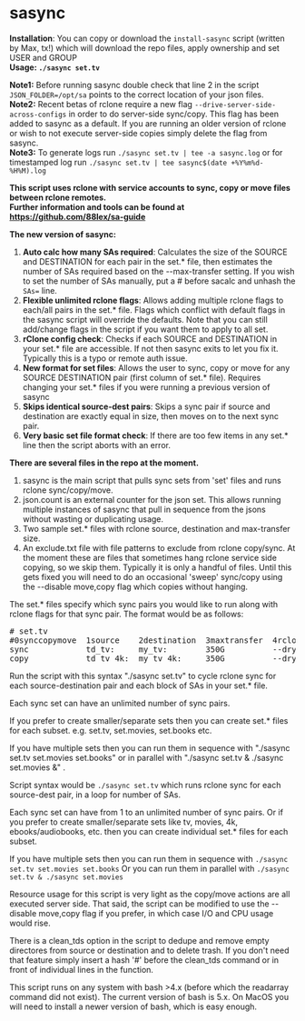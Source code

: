 # **sasync**

**Installation**: You can copy or download the `install-sasync` script (written by Max, tx!) which will download the repo files, apply ownership and set USER and GROUP    
**Usage:  `./sasync set.tv`**   

**Note1:** Before running sasync double check that line 2 in the script `JSON_FOLDER=/opt/sa` points to the correct location of your json files.    
**Note2:** Recent betas of rclone require a new flag `--drive-server-side-across-configs` in order to do server-side sync/copy. This flag has been
added to sasync as a default. If you are running an older version of rclone or wish to not execute server-side copies simply
delete the flag from sasync.  
**Note3:** To generate logs run `./sasync set.tv | tee -a sasync.log` or for timestamped log run `./sasync set.tv | tee sasync$(date +%Y%m%d-%H%M).log`

**This script uses rclone with service accounts to sync, copy or move files between rclone remotes.**  
**Further information and tools can be found  at https://github.com/88lex/sa-guide**

**The new version of sasync:**

1. **Auto calc how many SAs required**: Calculates the size of the SOURCE and DESTINATION for each pair in the set.* file, then estimates the number 
of SAs required based on the --max-transfer setting. If you wish to set the number of SAs manually, put a # before sacalc and unhash the `SAs=` line.
2. **Flexible unlimited rclone flags**: Allows adding multiple rclone flags to each/all pairs in the set.* file. Flags which conflict with 
default flags in the sasync script will override the defaults. Note that you can still add/change flags in the script if you want them to apply to all set.
4. **rClone config check**: Checks if each SOURCE and DESTINATION in your set.* file are accessible. If not then sasync exits to let you fix it.
Typically this is a typo or remote auth issue.
5. **New format for set files**: Allows the user to sync, copy or move for any SOURCE DESTINATION pair (first column of set.* file). 
Requires changing your set.* files if you were running a previous version of sasync 
6. **Skips identical source-dest pairs**: Skips a sync pair if source and destination are exactly equal in size, then moves on to the next sync pair.
7. **Very basic set file format check**: If there are too few items in any set.* line then the script aborts with an error.

**There are several files in the repo at the moment.**
1. sasync is the main script that pulls sync sets from 'set' files and runs rclone sync/copy/move.
2. json.count is an external counter for the json set. This allows running multiple instances of sasync that pull in sequence from the jsons without wasting or duplicating usage.
3. Two sample set.* files with rclone source, destination and max-transfer size.
4. An exclude.txt file with file patterns to exclude from rclone copy/sync. At the moment these are files that sometimes hang rclone service side copying, so we skip them. Typically it is only a handful of files. Until this gets fixed you will need to do an occasional 'sweep' sync/copy using the --disable move,copy flag which copies without hanging.


The set.* files specify which sync pairs you would like to run along with rclone flags for that sync pair. The format would be as follows:
<pre>
# set.tv
#0synccopymove  1source    2destination  3maxtransfer  4rcloneflags
sync            td_tv:     my_tv:        350G          --dry-run
copy            td_tv_4k:  my_tv_4k:     350G          --dry-run --no-traverse
</pre>

Run the script with this syntax "./sasync set.tv" to cycle rclone sync for each source-destination pair and each block of SAs in your set.* file.

Each sync set can have an unlimited number of sync pairs.

If you prefer to create smaller/separate sets then you can create set.* files for each subset. e.g. set.tv, set.movies, set.books etc.

If you have multiple sets then you can run them in sequence with "./sasync set.tv set.movies set.books" or in parallel with "./sasync set.tv & ./sasync set.movies &" .

Script syntax would be `./sasync set.tv` which runs rclone sync for each source-dest pair, in a loop for number of SAs.

Each sync set can have from 1 to an unlimited number of sync pairs. Or if you prefer to create smaller/separate sets like tv, movies, 4k, ebooks/audiobooks, etc. then you can create individual set.* files for each subset.

If you have multiple sets then you can run them in sequence with `./sasync set.tv set.movies set.books`
Or you can run them in parallel with `./sasync set.tv & ./sasync set.movies`

Resource usage for this script is very light as the copy/move actions are all executed server side. That said, the script can be modified to use the --disable move,copy flag if you prefer, in which case I/O and CPU usage would rise.

There is a clean_tds option in the script to dedupe and remove empty directores from source or destination and to delete trash. 
If you don't need that feature simply insert a hash '#' before the clean_tds command or in front of individual lines in the function.

This script runs on any system with bash >4.x (before which the readarray command did not exist). The current version of bash is 5.x. On MacOS you will need to install a newer version of bash, which is easy enough.
